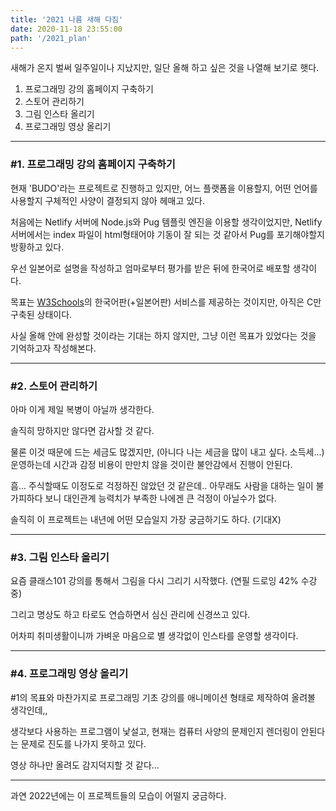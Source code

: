 ```yaml
---
title: '2021 나름 새해 다짐'
date: 2020-11-18 23:55:00
path: '/2021_plan'
---
```


새해가 온지 벌써 일주일이나 지났지만, 일단 올해 하고 싶은 것을 나열해 보기로 햇다.

1. 프로그래밍 강의 홈페이지 구축하기
2. 스토어 관리하기
3. 그림 인스타 올리기
4. 프로그래밍 영상 올리기

---

### #1. 프로그래밍 강의 홈페이지 구축하기

현재 'BUDO'라는 프로젝트로 진행하고 있지만, 어느 플랫폼을 이용할지, 어떤 언어를 사용할지 구체적인 사양이 결정되지 않아 헤매고 있다.

처음에는 Netlify 서버에 Node.js와 Pug 템플릿 엔진을 이용할 생각이었지만, Netlify 서버에서는 index 파일이 html형태어야 기동이 잘 되는 것 같아서 Pug를 포기해야할지 방황하고 있다.

우선 일본어로 설명을 작성하고 엄마로부터 평가를 받은 뒤에 한국어로 배포할 생각이다.

목표는 [W3Schools](https://www.w3schools.com/)의 한국어판(+일본어판) 서비스를 제공하는 것이지만, 아직은 C만 구축된 상태이다.

사실 올해 안에 완성할 것이라는 기대는 하지 않지만, 그냥 이런 목표가 있었다는 것을 기억하고자 작성해본다.

---

### #2. 스토어 관리하기

아마 이게 제일 복병이 아닐까 생각한다.

솔직히 망하지만 않다면 감사할 것 같다.

물론 이것 때문에 드는 세금도 많겠지만, (아니다 나는 세금을 많이 내고 싶다. 소득세...) 운영하는데 시간과 감정 비용이 만만치 않을 것이란 불안감에서 진행이 안된다.

흠... 주식할때도 이정도로 걱정하진 않았던 것 같은데.. 아무래도 사람을 대하는 일이 불가피하다 보니 대인관계 능력치가 부족한 나에겐 큰 걱정이 아닐수가 없다.

솔직히 이 프로젝트는 내년에 어떤 모습일지 가장 궁금하기도 하다. (기대X)

---

### #3. 그림 인스타 올리기

요즘 클래스101 강의를 통해서 그림을 다시 그리기 시작했다. (연필 드로잉 42% 수강중)

그리고 명상도 하고 타로도 연습하면서 심신 관리에 신경쓰고 있다.

어차피 취미생활이니까 가벼운 마음으로 별 생각없이 인스타를 운영할 생각이다.

---

### #4. 프로그래밍 영상 올리기

#1의 목표와 마찬가지로 프로그래밍 기초 강의를 애니메이션 형태로 제작하여 올려볼 생각인데,,

생각보다 사용하는 프로그램이 낯설고, 현재는 컴퓨터 사양의 문제인지 렌더링이 안된다는 문제로 진도를 나가지 못하고 있다.

영상 하나만 올려도 감지덕지할 것 같다...

---

과연 2022년에는 이 프로젝트들의 모습이 어떨지 궁금하다.
